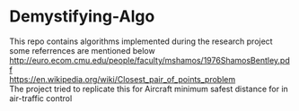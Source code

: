 # Demystifying-Algo
This repo contains algorithms implemented during the research project <br/>
some referrences are mentioned below<br/>
http://euro.ecom.cmu.edu/people/faculty/mshamos/1976ShamosBentley.pdf<br/>
https://en.wikipedia.org/wiki/Closest_pair_of_points_problem<br/>
The project tried to replicate this for Aircraft minimum safest distance for in air-traffic control 

